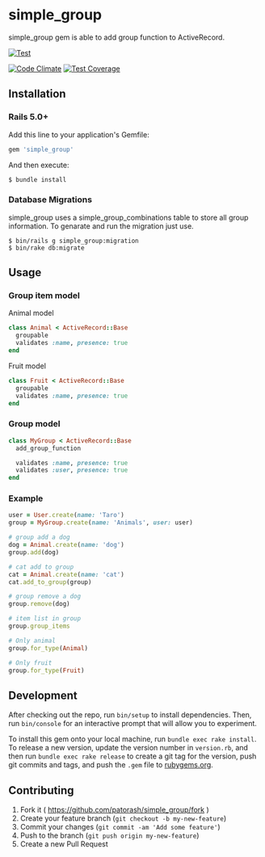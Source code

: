 # simple_group

simple_group gem is able to add group function to ActiveRecord.

[![Test](https://github.com/patorash/simple_group/actions/workflows/test.yml/badge.svg)](https://github.com/patorash/simple_group/actions/workflows/test.yml)

[![Code Climate](https://codeclimate.com/github/patorash/simple_group/badges/gpa.svg)](https://codeclimate.com/github/patorash/simple_group)
[![Test Coverage](https://codeclimate.com/github/patorash/simple_group/badges/coverage.svg)](https://codeclimate.com/github/patorash/simple_group)

## Installation

### Rails 5.0+

Add this line to your application's Gemfile:

```ruby
gem 'simple_group'
```

And then execute:

    $ bundle install

### Database Migrations

simple_group uses a simple_group_combinations table to store all group information.
To genarate and run the migration just use.

    $ bin/rails g simple_group:migration
    $ bin/rake db:migrate

## Usage

### Group item model

Animal model

```ruby
class Animal < ActiveRecord::Base
  groupable
  validates :name, presence: true
end
```

Fruit model

```ruby
class Fruit < ActiveRecord::Base
  groupable
  validates :name, presence: true
end
```


### Group model

```ruby
class MyGroup < ActiveRecord::Base
  add_group_function

  validates :name, presence: true
  validates :user, presence: true
end
```

### Example

```ruby
user = User.create(name: 'Taro')
group = MyGroup.create(name: 'Animals', user: user)

# group add a dog
dog = Animal.create(name: 'dog')
group.add(dog)

# cat add to group
cat = Animal.create(name: 'cat')
cat.add_to_group(group)

# group remove a dog
group.remove(dog)

# item list in group
group.group_items

# Only animal
group.for_type(Animal)

# Only fruit
group.for_type(Fruit)
```

## Development

After checking out the repo, run `bin/setup` to install dependencies. Then, run `bin/console` for an interactive prompt that will allow you to experiment.

To install this gem onto your local machine, run `bundle exec rake install`. To release a new version, update the version number in `version.rb`, and then run `bundle exec rake release` to create a git tag for the version, push git commits and tags, and push the `.gem` file to [rubygems.org](https://rubygems.org).

## Contributing

1. Fork it ( https://github.com/patorash/simple_group/fork )
2. Create your feature branch (`git checkout -b my-new-feature`)
3. Commit your changes (`git commit -am 'Add some feature'`)
4. Push to the branch (`git push origin my-new-feature`)
5. Create a new Pull Request
